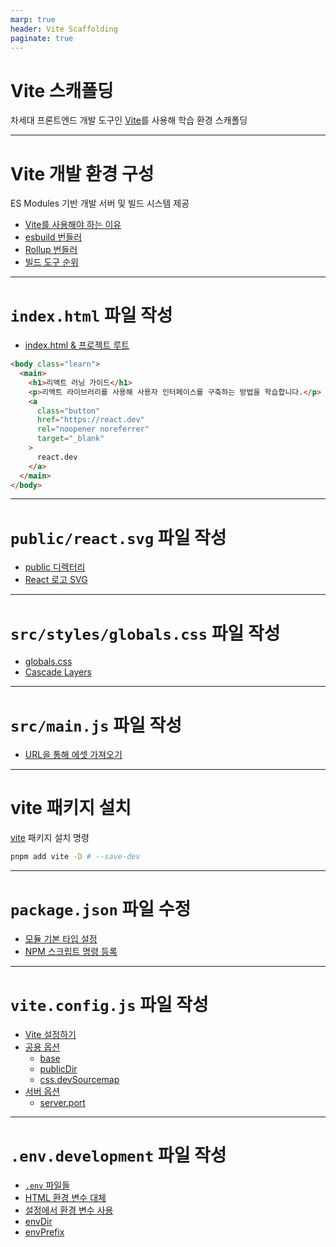 ```yaml
---
marp: true
header: Vite Scaffolding
paginate: true
---
```


# Vite 스캐폴딩

차세대 프론트엔드 개발 도구인 [Vite](https://ko.vitejs.dev)를 사용해 학습 환경 스캐폴딩

---

# Vite 개발 환경 구성

ES Modules 기반 개발 서버 및 빌드 시스템 제공

- [Vite를 사용해야 하는 이유](https://ko.vitejs.dev/guide/why.html)
- [esbuild 번들러](https://esbuild.github.io/)
- [Rollup 번들러](https://rollupjs.org/)
- [빌드 도구 순위](https://2023.stateofjs.com/en-US/libraries/build_tools/)

---

# `index.html` 파일 작성 

- [index.html & 프로젝트 루트](https://ko.vitejs.dev/guide/#index-html-and-project-root)

```html
<body class="learn">
  <main>
    <h1>리액트 러닝 가이드</h1>
    <p>리액트 라이브러리를 사용해 사용자 인터페이스를 구축하는 방법을 학습합니다.</p>
    <a 
      class="button"
      href="https://react.dev"
      rel="noopener noreferrer"
      target="_blank"
    >
      react.dev
    </a>
  </main>
</body>
```

---

# `public/react.svg` 파일 작성 

- [public 디렉터리](https://ko.vitejs.dev/guide/assets.html#the-public-directory)
- [React 로고 SVG](https://gist.github.com/yamoo9/36e22392576ccf4fd193d968c08a7558)

---

# `src/styles/globals.css` 파일 작성 

- [globals.css](https://gist.github.com/yamoo9/84571c5be96b7c6debb270ae403fdd75)
- [Cascade Layers](https://developer.mozilla.org/ko/docs/Learn/CSS/Building_blocks/Cascade_layers)

---

# `src/main.js` 파일 작성

- [URL을 통해 에셋 가져오기](https://ko.vitejs.dev/guide/assets.html#importing-asset-as-url)

---

# vite 패키지 설치

[vite](https://www.npmjs.com/package/vite) 패키지 설치 명령

```sh
pnpm add vite -D # --save-dev
```

---

# `package.json` 파일 수정

- [모듈 기본 타입 설정](https://nodejs.org/api/packages.html#type)
- [NPM 스크립트 명령 등록](https://ko.vitejs.dev/guide/#command-line-interface)

---

# `vite.config.js` 파일 작성 

- [Vite 설정하기](https://ko.vitejs.dev/config/#configure-vite)
- [공용 옵션](https://ko.vitejs.dev/config/shared-options.html)
  - [base](https://ko.vitejs.dev/config/shared-options.html#base)
  - [publicDir](https://ko.vitejs.dev/config/shared-options.html#publicdir)
  - [css.devSourcemap](https://ko.vitejs.dev/config/shared-options.html#css-devsourcemap)
- [서버 옵션](https://ko.vitejs.dev/config/server-options.html)
  - [server.port](https://ko.vitejs.dev/config/server-options.html#server-port)

---

# `.env.development` 파일 작성 

- [`.env` 파일들](https://ko.vitejs.dev/guide/env-and-mode.html#env-files)
- [HTML 환경 변수 대체](https://ko.vitejs.dev/guide/env-and-mode.html#html-env-replacement)
- [설정에서 환경 변수 사용](https://ko.vitejs.dev/config/#using-environment-variables-in-config)
- [envDir](https://ko.vitejs.dev/config/shared-options.html#envdir)
- [envPrefix](https://ko.vitejs.dev/config/shared-options.html#envprefix)
